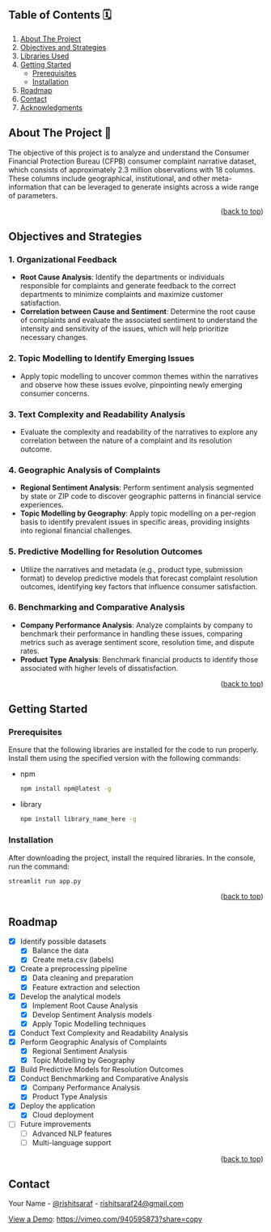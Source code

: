 <!-- TABLE OF CONTENTS -->

## Table of Contents 🗓
<ol>
  <li>
    <a href="#about-the-project">About The Project</a>
  </li>
  <li>
    <a href="#objectives-and-strategies">Objectives and Strategies</a>
  </li>
  <li>
    <a href="#libraries-used">Libraries Used</a>
  </li>
  <li>
    <a href="#getting-started">Getting Started</a>
    <ul>
      <li><a href="#prerequisites">Prerequisites</a></li>
      <li><a href="#installation">Installation</a></li>
    </ul>
  </li>
  <li><a href="#roadmap">Roadmap</a></li>
  <li><a href="#contact">Contact</a></li>
  <li><a href="#acknowledgments">Acknowledgments</a></li>
</ol>

<!-- ABOUT THE PROJECT -->
## About The Project 🚀

The objective of this project is to analyze and understand the Consumer Financial Protection Bureau (CFPB) consumer complaint narrative dataset, which consists of approximately 2.3 million observations with 18 columns. These columns include geographical, institutional, and other meta-information that can be leveraged to generate insights across a wide range of parameters.

<p align="right">(<a href="#table-of-contents">back to top</a>)</p>

<!-- OBJECTIVES AND STRATEGIES -->
## Objectives and Strategies

### 1. Organizational Feedback

- **Root Cause Analysis**: Identify the departments or individuals responsible for complaints and generate feedback to the correct departments to minimize complaints and maximize customer satisfaction.
- **Correlation between Cause and Sentiment**: Determine the root cause of complaints and evaluate the associated sentiment to understand the intensity and sensitivity of the issues, which will help prioritize necessary changes.

### 2. Topic Modelling to Identify Emerging Issues

- Apply topic modelling to uncover common themes within the narratives and observe how these issues evolve, pinpointing newly emerging consumer concerns.

### 3. Text Complexity and Readability Analysis

- Evaluate the complexity and readability of the narratives to explore any correlation between the nature of a complaint and its resolution outcome.

### 4. Geographic Analysis of Complaints

- **Regional Sentiment Analysis**: Perform sentiment analysis segmented by state or ZIP code to discover geographic patterns in financial service experiences.
- **Topic Modelling by Geography**: Apply topic modelling on a per-region basis to identify prevalent issues in specific areas, providing insights into regional financial challenges.

### 5. Predictive Modelling for Resolution Outcomes

- Utilize the narratives and metadata (e.g., product type, submission format) to develop predictive models that forecast complaint resolution outcomes, identifying key factors that influence consumer satisfaction.

### 6. Benchmarking and Comparative Analysis

- **Company Performance Analysis**: Analyze complaints by company to benchmark their performance in handling these issues, comparing metrics such as average sentiment score, resolution time, and dispute rates.
- **Product Type Analysis**: Benchmark financial products to identify those associated with higher levels of dissatisfaction.

<p align="right">(<a href="#table-of-contents">back to top</a>)</p>

<!-- GETTING STARTED -->
## Getting Started

### Prerequisites

Ensure that the following libraries are installed for the code to run properly. Install them using the specified version with the following commands:
* npm
  ```sh
  npm install npm@latest -g
  ```
* library
  ```sh
  npm install library_name_here -g
  ```

### Installation

After downloading the project, install the required libraries. In the console, run the command:
```sh
streamlit run app.py
```

<p align="right">(<a href="#table-of-contents">back to top</a>)</p>

<!-- ROADMAP -->
## Roadmap

- [x] Identify possible datasets
  - [x] Balance the data
  - [x] Create meta.csv (labels)
- [x] Create a preprocessing pipeline
  - [x] Data cleaning and preparation
  - [x] Feature extraction and selection
- [x] Develop the analytical models
  - [x] Implement Root Cause Analysis
  - [x] Develop Sentiment Analysis models
  - [x] Apply Topic Modelling techniques
- [x] Conduct Text Complexity and Readability Analysis
- [x] Perform Geographic Analysis of Complaints
  - [x] Regional Sentiment Analysis
  - [x] Topic Modelling by Geography
- [x] Build Predictive Models for Resolution Outcomes
- [x] Conduct Benchmarking and Comparative Analysis
  - [x] Company Performance Analysis
  - [x] Product Type Analysis
- [x] Deploy the application
  - [x] Cloud deployment
- [ ] Future improvements
  - [ ] Advanced NLP features
  - [ ] Multi-language support

<p align="right">(<a href="#table-of-contents">back to top</a>)</p>

<!-- CONTACT -->
## Contact

Your Name - [@rishitsaraf](https://github.com/rishitsaraf) - rishitsaraf24@gmail.com

<a href = "https://vimeo.com/940595873?share=copy"> View a Demo</a>: https://vimeo.com/940595873?share=copy
